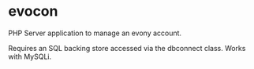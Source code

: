 # evocon
PHP Server application to manage an evony account.

Requires an SQL backing store accessed via the dbconnect class.  Works with MySQLi.
